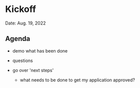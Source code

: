# Kickoff

Date: Aug. 19, 2022

## Agenda

* demo what has been done

* questions

* go over 'next steps'

  * what needs to be done to get my application approved?
